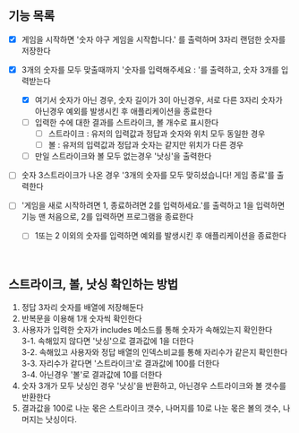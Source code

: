 ## 기능 목록

- [x] 게임을 시작하면 '숫자 야구 게임을 시작합니다.' 를 출력하며 3자리 랜덤한 숫자를 저장한다

- [x] 3개의 숫자를 모두 맞출때까지 '숫자를 입력해주세요 : '를 출력하고, 숫자 3개를 입력받는다

  - [x] 여기서 숫자가 아닌 경우, 숫자 길이가 3이 아닌경우, 서로 다른 3자리 숫자가 아닌경우 예외를 발생시킨 후 애플리케이션을 종료한다
  - [ ] 입력한 수에 대한 결과를 스트라이크, 볼 개수로 표시한다
    - [ ] 스트라이크 : 유저의 입력값과 정답과 숫자와 위치 모두 동일한 경우
    - [ ] 볼 : 유저의 입력값과 정답과 숫자는 같지만 위치가 다른 경우
  - [ ] 만일 스트라이크와 볼 모두 없는경우 '낫싱'을 출력한다

- [ ] 숫자 3스트라이크가 나온 경우 '3개의 숫자를 모두 맞히셨습니다! 게임 종료'를 출력한다
- [ ] '게임을 새로 시작하려면 1, 종료하려면 2를 입력하세요.'를 출력하고 1을 입력하면 기능 맨 처음으로, 2를 입력하면 프로그램을 종료한다
  - [ ] 1또는 2 이외의 숫자를 입력하면 예외를 발생시킨 후 애플리케이션을 종료한다

<br />

## 스트라이크, 볼, 낫싱 확인하는 방법

1. 정답 3자리 숫자를 배열에 저장해둔다
2. 반복문을 이용해 1개 숫자씩 확인한다
3. 사용자가 입력한 숫자가 includes 메소드를 통해 숫자가 속해있는지 확인한다 <br />
   3-1. 속해있지 않다면 '낫싱'으로 결과값에 1을 더한다 <br />
   3-2. 속해있고 사용자와 정답 배열의 인덱스비교를 통해 자리수가 같은지 확인한다 <br />
   3-3. 자리수가 같다면 '스트라이크'로 결과값에 100를 더한다 <br />
   3-4. 아닌경우 '볼'로 결과값에 10를 더한다 <br />
4. 숫자 3개가 모두 낫싱인 경우 '낫싱'을 반환하고, 아닌경우 스트라이크와 볼 갯수를 반환한다
5. 결과값을 100로 나눈 몫은 스트라이크 갯수, 나머지를 10로 나눈 몫은 볼의 갯수, 나머지는 낫싱이다.

